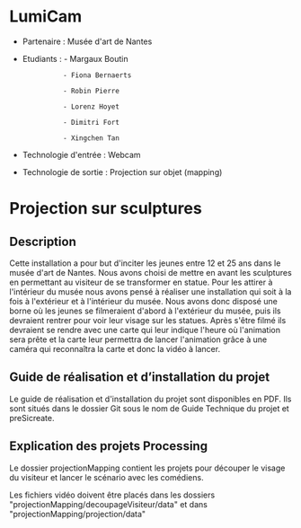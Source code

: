 # LumiCam

- Partenaire : Musée d'art de Nantes

- Etudiants : 	- Margaux Boutin

				- Fiona Bernaerts

				- Robin Pierre

				- Lorenz Hoyet

				- Dimitri Fort
				
				- Xingchen Tan

- Technologie d'entrée : Webcam

- Technologie de sortie : Projection sur objet (mapping)

  

# Projection sur sculptures

## Description

Cette installation a pour but d'inciter les jeunes entre 12 et 25 ans dans le musée d'art de Nantes. Nous avons choisi de mettre en avant les sculptures en permettant au visiteur de se transformer en statue. Pour les attirer à l'intérieur du musée nous avons pensé à réaliser une installation qui soit à la fois à l'extérieur et à l'intérieur du musée. Nous avons donc disposé une borne où les jeunes se filmeraient d'abord à l'extérieur du musée, puis ils devraient rentrer pour voir leur visage sur les statues. Après s'être filmé ils devraient se rendre avec une carte qui leur indique l'heure où l'animation sera prête et la carte leur permettra de lancer l'animation grâce à une caméra qui reconnaîtra la carte et donc la vidéo à lancer.

## Guide de réalisation et d’installation du projet

Le guide de réalisation et d'installation du projet sont disponibles en PDF.
Ils sont situés dans le dossier Git sous le nom de Guide Technique du projet et preSicreate.
## Explication des projets Processing

Le dossier projectionMapping contient les projets pour découper le visage du visiteur et lancer le scénario avec les comédiens.

Les fichiers vidéo doivent être placés dans les dossiers "projectionMapping/decoupageVisiteur/data" et dans "projectionMapping/projection/data"